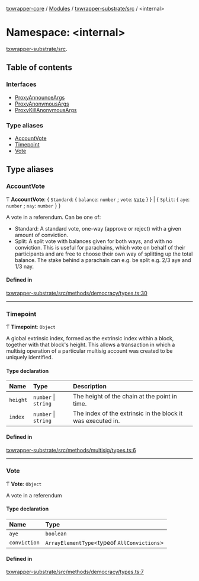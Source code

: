 [txwrapper-core](../README.md) / [Modules](../modules.md) / [txwrapper-substrate/src](txwrapper_substrate_src.md) / <internal\>

# Namespace: <internal\>

[txwrapper-substrate/src](txwrapper_substrate_src.md).<internal>

## Table of contents

### Interfaces

- [ProxyAnnounceArgs](../interfaces/txwrapper_substrate_src._internal_.ProxyAnnounceArgs.md)
- [ProxyAnonymousArgs](../interfaces/txwrapper_substrate_src._internal_.ProxyAnonymousArgs.md)
- [ProxyKillAnonymousArgs](../interfaces/txwrapper_substrate_src._internal_.ProxyKillAnonymousArgs.md)

### Type aliases

- [AccountVote](txwrapper_substrate_src._internal_.md#accountvote)
- [Timepoint](txwrapper_substrate_src._internal_.md#timepoint)
- [Vote](txwrapper_substrate_src._internal_.md#vote)

## Type aliases

### AccountVote

Ƭ **AccountVote**: { `Standard`: { `balance`: `number` ; `vote`: [`Vote`](txwrapper_substrate_src._internal_.md#vote)  }  } \| { `Split`: { `aye`: `number` ; `nay`: `number`  }  }

A vote in a referendum. Can be one of:
- Standard: A standard vote, one-way (approve or reject) with a given amount
of conviction.
- Split: A split vote with balances given for both ways, and with no
conviction. This is useful for parachains, which vote on behalf of their
participants and are free to choose their own way of splitting up the total
balance. The stake behind a parachain can e.g. be split e.g. 2/3 aye and
1/3 nay.

#### Defined in

[txwrapper-substrate/src/methods/democracy/types.ts:30](https://github.com/paritytech/txwrapper-core/blob/54903b8/packages/txwrapper-substrate/src/methods/democracy/types.ts#L30)

___

### Timepoint

Ƭ **Timepoint**: `Object`

A global extrinsic index, formed as the extrinsic index within a block, together with that
block's height. This allows a transaction in which a multisig operation of a particular
multisig account was created to be uniquely identified.

#### Type declaration

| Name | Type | Description |
| :------ | :------ | :------ |
| `height` | `number` \| `string` | The height of the chain at the point in time. |
| `index` | `number` \| `string` | The index of the extrinsic in the block it was executed in. |

#### Defined in

[txwrapper-substrate/src/methods/multisig/types.ts:6](https://github.com/paritytech/txwrapper-core/blob/54903b8/packages/txwrapper-substrate/src/methods/multisig/types.ts#L6)

___

### Vote

Ƭ **Vote**: `Object`

A vote in a referendum

#### Type declaration

| Name | Type |
| :------ | :------ |
| `aye` | `boolean` |
| `conviction` | `ArrayElementType`<typeof `AllConvictions`\> |

#### Defined in

[txwrapper-substrate/src/methods/democracy/types.ts:7](https://github.com/paritytech/txwrapper-core/blob/54903b8/packages/txwrapper-substrate/src/methods/democracy/types.ts#L7)
